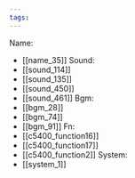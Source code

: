 ```yaml
---
tags:
---
```

Name:
- [[name_35]]
Sound:
- [[sound_114]]
- [[sound_135]]
- [[sound_450]]
- [[sound_461]]
Bgm:
- [[bgm_28]]
- [[bgm_74]]
- [[bgm_91]]
Fn:
- [[c5400_function16]]
- [[c5400_function17]]
- [[c5400_function2]]
System:
- [[system_1]]
